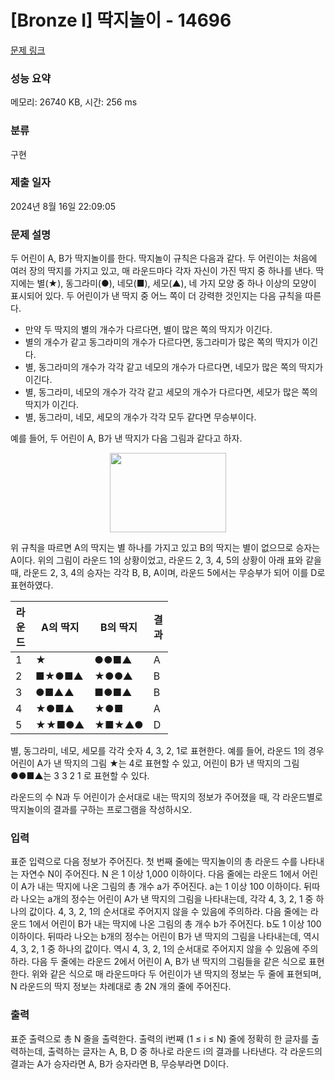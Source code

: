 # [Bronze I] 딱지놀이 - 14696 

[문제 링크](https://www.acmicpc.net/problem/14696) 

### 성능 요약

메모리: 26740 KB, 시간: 256 ms

### 분류

구현

### 제출 일자

2024년 8월 16일 22:09:05

### 문제 설명

<p>두 어린이 A, B가 딱지놀이를 한다. 딱지놀이 규칙은 다음과 같다. 두 어린이는 처음에 여러 장의 딱지를 가지고 있고, 매 라운드마다 각자 자신이 가진 딱지 중 하나를 낸다. 딱지에는 별(★), 동그라미(●), 네모(■), 세모(▲), 네 가지 모양 중 하나 이상의 모양이 표시되어 있다. 두 어린이가 낸 딱지 중 어느 쪽이 더 강력한 것인지는 다음 규칙을 따른다.</p>

<ul>
	<li>만약 두 딱지의 별의 개수가 다르다면, 별이 많은 쪽의 딱지가 이긴다.</li>
	<li>별의 개수가 같고 동그라미의 개수가 다르다면, 동그라미가 많은 쪽의 딱지가 이긴다.</li>
	<li>별, 동그라미의 개수가 각각 같고 네모의 개수가 다르다면, 네모가 많은 쪽의 딱지가 이긴다.</li>
	<li>별, 동그라미, 네모의 개수가 각각 같고 세모의 개수가 다르다면, 세모가 많은 쪽의 딱지가 이긴다.</li>
	<li>별, 동그라미, 네모, 세모의 개수가 각각 모두 같다면 무승부이다.</li>
</ul>

<p>예를 들어, 두 어린이 A, B가 낸 딱지가 다음 그림과 같다고 하자.</p>

<p style="text-align:center"><img alt="" src="https://onlinejudgeimages.s3-ap-northeast-1.amazonaws.com/problem/14696/1.png" style="height:127px; width:186px"></p>

<p>위 규칙을 따르면 A의 딱지는 별 하나를 가지고 있고 B의 딱지는 별이 없으므로 승자는 A이다. 위의 그림이 라운드 1의 상황이었고, 라운드 2, 3, 4, 5의 상황이 아래 표와 같을 때, 라운드 2, 3, 4의 승자는 각각 B, B, A이며, 라운드 5에서는 무승부가 되어 이를 D로 표현하였다.</p>

<table class="table table-bordered" style="width:50%">
	<thead>
		<tr>
			<th>라운드</th>
			<th>A의 딱지</th>
			<th>B의 딱지</th>
			<th>결과</th>
		</tr>
	</thead>
	<tbody>
		<tr>
			<td>1</td>
			<td>★</td>
			<td>●●■▲</td>
			<td>A</td>
		</tr>
		<tr>
			<td>2</td>
			<td>■★●■▲</td>
			<td>★●●▲</td>
			<td>B</td>
		</tr>
		<tr>
			<td>3</td>
			<td>●■▲▲</td>
			<td>■●■▲</td>
			<td>B</td>
		</tr>
		<tr>
			<td>4</td>
			<td>★●■▲</td>
			<td>★●■</td>
			<td>A</td>
		</tr>
		<tr>
			<td>5</td>
			<td>★★■●▲</td>
			<td>★■★▲●</td>
			<td>D</td>
		</tr>
	</tbody>
</table>

<p>별, 동그라미, 네모, 세모를 각각 숫자 4, 3, 2, 1로 표현한다. 예를 들어, 라운드 1의 경우 어린이 A가 낸 딱지의 그림 ★는 4로 표현할 수 있고, 어린이 B가 낸 딱지의 그림 ●●■▲는 3 3 2 1 로 표현할 수 있다.</p>

<p>라운드의 수 N과 두 어린이가 순서대로 내는 딱지의 정보가 주어졌을 때, 각 라운드별로 딱지놀이의 결과를 구하는 프로그램을 작성하시오.</p>

### 입력 

 <p>표준 입력으로 다음 정보가 주어진다. 첫 번째 줄에는 딱지놀이의 총 라운드 수를 나타내는 자연수 N이 주어진다. N 은 1 이상 1,000 이하이다. 다음 줄에는 라운드 1에서 어린이 A가 내는 딱지에 나온 그림의 총 개수 a가 주어진다. a는 1 이상 100 이하이다. 뒤따라 나오는 a개의 정수는 어린이 A가 낸 딱지의 그림을 나타내는데, 각각 4, 3, 2, 1 중 하나의 값이다. 4, 3, 2, 1의 순서대로 주어지지 않을 수 있음에 주의하라. 다음 줄에는 라운드 1에서 어린이 B가 내는 딱지에 나온 그림의 총 개수 b가 주어진다. b도 1 이상 100 이하이다. 뒤따라 나오는 b개의 정수는 어린이 B가 낸 딱지의 그림을 나타내는데, 역시 4, 3, 2, 1 중 하나의 값이다. 역시 4, 3, 2, 1의 순서대로 주어지지 않을 수 있음에 주의하라. 다음 두 줄에는 라운드 2에서 어린이 A, B가 낸 딱지의 그림들을 같은 식으로 표현한다. 위와 같은 식으로 매 라운드마다 두 어린이가 낸 딱지의 정보는 두 줄에 표현되며, N 라운드의 딱지 정보는 차례대로 총 2N 개의 줄에 주어진다.</p>

### 출력 

 <p>표준 출력으로 총 N 줄을 출력한다. 출력의 i번째 (1 ≤ i ≤ N) 줄에 정확히 한 글자를 출력하는데, 출력하는 글자는 A, B, D 중 하나로 라운드 i의 결과를 나타낸다. 각 라운드의 결과는 A가 승자라면 A, B가 승자라면 B, 무승부라면 D이다.</p>

